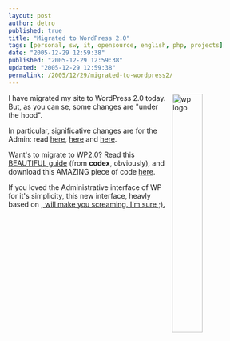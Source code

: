 ```yaml
---
layout: post
author: detro
published: true
title: "Migrated to WordPress 2.0"
tags: [personal, sw, it, opensource, english, php, projects]
date: "2005-12-29 12:59:38"
published: "2005-12-29 12:59:38"
updated: "2005-12-29 12:59:38"
permalink: /2005/12/29/migrated-to-wordpress2/
---
```


<img width="35%" align="right" title="wp logo" alt="wp logo" src="http://wordpress.org/style/header-logo.png" />

I have migrated my site to WordPress 2.0 today. But, as you can se, some changes are "under the hood".

In particular, significative changes are for the Admin: read <a target="_blank" href="http://asymptomatic.net/2005/11/29/2135/whats-new-in-wordpress-20">here</a>, <a target="_blank" href="http://codex.wordpress.org/Roles_and_Capabilities">here</a> and <a target="_blank" href="http://codex.wordpress.org/User:PotterSys/Media_Managment">here</a>.

Want's to migrate to WP2.0? Read this <a target="_blank" title="upgrading wordpress" href="http://codex.wordpress.org/Upgrading_WordPress">BEAUTIFUL guide</a> (from <span style="font-weight: bold">codex</span>, obviously), and download this AMAZING piece of code <a target="_blank" href="http://wordpress.org/download/">here</a>.

If you loved the Administrative interface of WP for it's simplicity, this new interface, heavly based on <a target="_blank" href="http://en.wikipedia.org/wiki/Ajax">, will make you screaming. I'm sure ;).</a>
